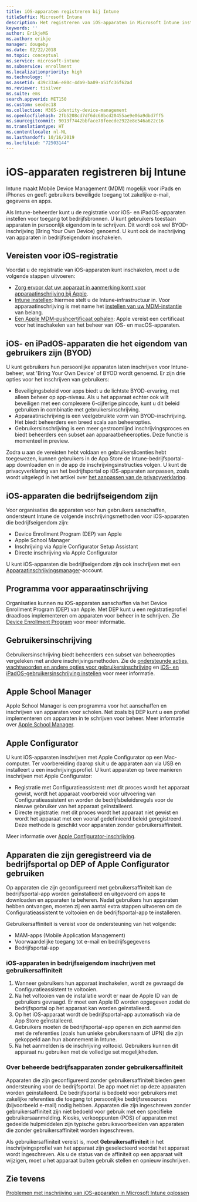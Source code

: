 ```yaml
---
title: iOS-apparaten registreren bij Intune
titleSuffix: Microsoft Intune
description: Het registreren van iOS-apparaten in Microsoft Intune instellen.
keywords: ''
author: ErikjeMS
ms.author: erikje
manager: dougeby
ms.date: 02/22/2018
ms.topic: conceptual
ms.service: microsoft-intune
ms.subservice: enrollment
ms.localizationpriority: high
ms.technology: ''
ms.assetid: 439c33a6-e80c-4da9-ba09-a51fc36f62ad
ms.reviewer: tisilver
ms.suite: ems
search.appverid: MET150
ms.custom: seodec18
ms.collection: M365-identity-device-management
ms.openlocfilehash: 2fb5208cd7df6dc68bcd20455ae9e06a9dbd7ff5
ms.sourcegitcommit: 9013f7442bbface78feecde2922e8e546a622c16
ms.translationtype: HT
ms.contentlocale: nl-NL
ms.lasthandoff: 10/16/2019
ms.locfileid: "72503144"
---
```

# <a name="enroll-ios-devices-in-intune"></a>iOS-apparaten registreren bij Intune

Intune maakt Mobile Device Management (MDM) mogelijk voor iPads en iPhones en geeft gebruikers beveiligde toegang tot zakelijke e-mail, gegevens en apps.

Als Intune-beheerder kunt u de registratie voor iOS- en iPadOS-apparaten instellen voor toegang tot bedrijfsbronnen. U kunt gebruikers toestaan apparaten in persoonlijk eigendom in te schrijven. Dit wordt ook wel BYOD-inschrijving (Bring Your Own Device) genoemd. U kunt ook de inschrijving van apparaten in bedrijfseigendom inschakelen.

## <a name="prerequisites-for-ios-enrollment"></a>Vereisten voor iOS-registratie

Voordat u de registratie van iOS-apparaten kunt inschakelen, moet u de volgende stappen uitvoeren:

- [Zorg ervoor dat uw apparaat in aanmerking komt voor apparaatinschrijving bij Apple](https://support.apple.com/en-us/HT204142#eligibility).
- [Intune instellen](../fundamentals/setup-steps.md): hiermee stelt u de Intune-infrastructuur in. Voor apparaatinschrijving is met name het [instellen van uw MDM-instantie](../fundamentals/mdm-authority-set.md) van belang.
- [Een Apple MDM-pushcertificaat ophalen](apple-mdm-push-certificate-get.md): Apple vereist een certificaat voor het inschakelen van het beheer van iOS- en macOS-apparaten.

## <a name="user-owned-ios-and-ipados-devices-byod"></a>iOS- en iPadOS-apparaten die het eigendom van gebruikers zijn (BYOD)

U kunt gebruikers hun persoonlijke apparaten laten inschrijven voor Intune-beheer, wat 'Bring Your Own Device' of BYOD wordt genoemd. Er zijn drie opties voor het inschrijven van gebruikers:
- Beveiligingsbeleid voor apps biedt u de lichtste BYOD-ervaring, met alleen beheer op app-niveau. Als u het apparaat echter ook wilt beveiligen met een complexere 6-cijferige pincode, kunt u dit beleid gebruiken in combinatie met gebruikersinschrijving.
- Apparaatinschrijving is een veelgebruikte vorm van BYOD-inschrijving. Het biedt beheerders een breed scala aan beheeropties.
- Gebruikersinschrijving is een meer gestroomlijnd inschrijvingsproces en biedt beheerders een subset aan apparaatbeheeropties. Deze functie is momenteel in preview. 

Zodra u aan de vereisten hebt voldaan en gebruikerslicenties hebt toegewezen, kunnen gebruikers in de App Store de Intune-bedrijfsportal-app downloaden en in de app de inschrijvingsinstructies volgen. U kunt de privacyverklaring van het bedrijfsportal op iOS-apparaten aanpassen, zoals wordt uitgelegd in het artikel over [het aanpassen van de privacyverklaring](../apps/company-portal-app.md#privacy-statement-customization).

## <a name="company-owned-ios-devices"></a>iOS-apparaten die bedrijfseigendom zijn

Voor organisaties die apparaten voor hun gebruikers aanschaffen, ondersteunt Intune de volgende inschrijvingsmethoden voor iOS-apparaten die bedrijfseigendom zijn:

- Device Enrollment Program (DEP) van Apple
- Apple School Manager
- Inschrijving via Apple Configurator Setup Assistant
- Directe inschrijving via Apple Configurator

U kunt iOS-apparaten die bedrijfseigendom zijn ook inschrijven met een [Apparaatinschrijvingsmanager](device-enrollment-manager-enroll.md)-account.

## <a name="device-enrollment-program"></a>Programma voor apparaatinschrijving

Organisaties kunnen nu iOS-apparaten aanschaffen via het Device Enrollment Program (DEP) van Apple. Met DEP kunt u een registratieprofiel draadloos implementeren om apparaten voor beheer in te schrijven. Zie [Device Enrollment Program](device-enrollment-program-enroll-ios.md) voor meer informatie.

## <a name="user-enrollment"></a>Gebruikersinschrijving
Gebruikersinschrijving biedt beheerders een subset van beheeropties vergeleken met andere inschrijvingsmethoden. Zie de [ondersteunde acties, wachtwoorden en andere opties voor gebruikersinschrijving](ios-user-enrollment-supported-actions.md) en [iOS- en iPadOS-gebruikersinschrijving instellen](ios-user-enrollment.md) voor meer informatie.

## <a name="apple-school-manager"></a>Apple School Manager

Apple School Manager is een programma voor het aanschaffen en inschrijven van apparaten voor scholen. Net zoals bij DEP kunt u een profiel implementeren om apparaten in te schrijven voor beheer. Meer informatie over [Apple School Manager](apple-school-manager-set-up-ios.md).

## <a name="apple-configurator"></a>Apple Configurator

U kunt iOS-apparaten inschrijven met Apple Configurator op een Mac-computer. Ter voorbereiding daarop sluit u de apparaten aan via USB en installeert u een inschrijvingsprofiel. U kunt apparaten op twee manieren inschrijven met Apple Configurator:

- Registratie met Configuratieassistent: met dit proces wordt het apparaat gewist, wordt het apparaat voorbereid voor uitvoering van Configuratieassistent en worden de bedrijfsbeleidsregels voor de nieuwe gebruiker van het apparaat geïnstalleerd.
- Directe registratie: met dit proces wordt het apparaat niet gewist en wordt het apparaat met een vooraf gedefinieerd beleid geregistreerd. Deze methode is geschikt voor apparaten zonder gebruikersaffiniteit.

Meer informatie over [Apple Configurator-inschrijving](apple-configurator-enroll-ios.md).

## <a name="use-the-company-portal-on-dep-enrolled-or-apple-configurator-enrolled-devices"></a>Apparaten die zijn geregistreerd via de bedrijfsportal op DEP of Apple Configurator gebruiken

Op apparaten die zijn geconfigureerd met gebruikersaffiniteit kan de bedrijfsportal-app worden geïnstalleerd en uitgevoerd om apps te downloaden en apparaten te beheren. Nadat gebruikers hun apparaten hebben ontvangen, moeten zij een aantal extra stappen uitvoeren om de Configuratieassistent te voltooien en de bedrijfsportal-app te installeren.

Gebruikersaffiniteit is vereist voor de ondersteuning van het volgende:

- MAM-apps (Mobile Application Management)
- Voorwaardelijke toegang tot e-mail en bedrijfsgegevens
- Bedrijfsportal-app

### <a name="how-users-enroll-corporate-owned-ios-devices-with-user-affinity"></a>iOS-apparaten in bedrijfseigendom inschrijven met gebruikersaffiniteit

1. Wanneer gebruikers hun apparaat inschakelen, wordt ze gevraagd de Configuratieassistent te voltooien.
2. Na het voltooien van de installatie wordt er naar de Apple ID van de gebruikers gevraagd. Er moet een Apple ID worden opgegeven zodat de bedrijfsportal op het apparaat kan worden geïnstalleerd.
3. Op het iOS-apparaat wordt de bedrijfsportal-app automatisch via de App Store geïnstalleerd.
4. Gebruikers moeten de bedrijfsportal-app openen en zich aanmelden met de referenties (zoals hun unieke gebruikersnaam of UPN) die zijn gekoppeld aan hun abonnement in Intune.
5. Na het aanmelden is de inschrijving voltooid. Gebruikers kunnen dit apparaat nu gebruiken met de volledige set mogelijkheden.

### <a name="about-corporate-owned-managed-devices-with-no-user-affinity"></a>Over beheerde bedrijfsapparaten zonder gebruikersaffiniteit

Apparaten die zijn geconfigureerd zonder gebruikersaffiniteit bieden geen ondersteuning voor de bedrijfsportal. De app moet niet op deze apparaten worden geïnstalleerd. De bedrijfsportal is bedoeld voor gebruikers met zakelijke referenties die toegang tot persoonlijke bedrijfsresources (bijvoorbeeld e-mail) nodig hebben. Apparaten die zijn ingeschreven zonder gebruikersaffiniteit zijn niet bedoeld voor gebruik met een specifieke gebruikersaanmelding. Kiosks, verkooppunten (POS) of apparaten met gedeelde hulpmiddelen zijn typische gebruiksvoorbeelden van apparaten die zonder gebruikersaffiniteit worden ingeschreven.

Als gebruikersaffiniteit vereist is, moet **Gebruikersaffiniteit** in het inschrijvingsprofiel van het apparaat zijn geselecteerd voordat het apparaat wordt ingeschreven. Als u de status van de affiniteit op een apparaat wilt wijzigen, moet u het apparaat buiten gebruik stellen en opnieuw inschrijven.

## <a name="see-also"></a>Zie tevens

[Problemen met inschrijving van iOS-apparaten in Microsoft Intune oplossen](https://support.microsoft.com/help/4039809)

